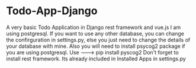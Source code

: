 # Todo-App-Django
A very basic Todo Application in Django rest framework and vue.js
I am using postgresql. If you want to use any other database, you can change the confirguration in settings.py, else you just need to change the details of your database with mine.
Also you will need to install psycog2 package if you are using postgresql. Use ---> pip install pyscog2
Don't forget to install rest framework. Its already included in Installed Apps in settings.py
